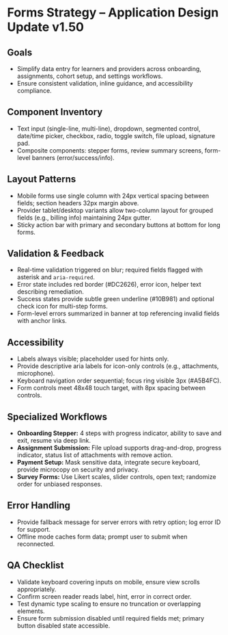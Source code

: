 # Forms Strategy – Application Design Update v1.50

## Goals
- Simplify data entry for learners and providers across onboarding, assignments, cohort setup, and settings workflows.
- Ensure consistent validation, inline guidance, and accessibility compliance.

## Component Inventory
- Text input (single-line, multi-line), dropdown, segmented control, date/time picker, checkbox, radio, toggle switch, file upload, signature pad.
- Composite components: stepper forms, review summary screens, form-level banners (error/success/info).

## Layout Patterns
- Mobile forms use single column with 24px vertical spacing between fields; section headers 32px margin above.
- Provider tablet/desktop variants allow two-column layout for grouped fields (e.g., billing info) maintaining 24px gutter.
- Sticky action bar with primary and secondary buttons at bottom for long forms.

## Validation & Feedback
- Real-time validation triggered on blur; required fields flagged with asterisk and `aria-required`.
- Error state includes red border (#DC2626), error icon, helper text describing remediation.
- Success states provide subtle green underline (#10B981) and optional check icon for multi-step forms.
- Form-level errors summarized in banner at top referencing invalid fields with anchor links.

## Accessibility
- Labels always visible; placeholder used for hints only.
- Provide descriptive aria labels for icon-only controls (e.g., attachments, microphone).
- Keyboard navigation order sequential; focus ring visible 3px (#A5B4FC).
- Form controls meet 48x48 touch target, with 8px spacing between controls.

## Specialized Workflows
- **Onboarding Stepper:** 4 steps with progress indicator, ability to save and exit, resume via deep link.
- **Assignment Submission:** File upload supports drag-and-drop, progress indicator, status list of attachments with remove action.
- **Payment Setup:** Mask sensitive data, integrate secure keyboard, provide microcopy on security and privacy.
- **Survey Forms:** Use Likert scales, slider controls, open text; randomize order for unbiased responses.

## Error Handling
- Provide fallback message for server errors with retry option; log error ID for support.
- Offline mode caches form data; prompt user to submit when reconnected.

## QA Checklist
- Validate keyboard covering inputs on mobile, ensure view scrolls appropriately.
- Confirm screen reader reads label, hint, error in correct order.
- Test dynamic type scaling to ensure no truncation or overlapping elements.
- Ensure form submission disabled until required fields met; primary button disabled state accessible.

